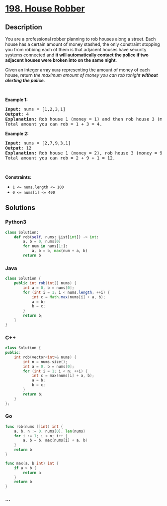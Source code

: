 # [198. House Robber](https://leetcode.com/problems/house-robber)

## Description

<p>You are a professional robber planning to rob houses along a street. Each house has a certain amount of money stashed, the only constraint stopping you from robbing each of them is that adjacent houses have security systems connected and <b>it will automatically contact the police if two adjacent houses were broken into on the same night</b>.</p>

<p>Given an integer array <code>nums</code> representing the amount of money of each house, return <em>the maximum amount of money you can rob tonight <b>without alerting the police</b></em>.</p>

<p>&nbsp;</p>
<p><strong>Example 1:</strong></p>

<pre>
<strong>Input:</strong> nums = [1,2,3,1]
<strong>Output:</strong> 4
<strong>Explanation:</strong> Rob house 1 (money = 1) and then rob house 3 (money = 3).
Total amount you can rob = 1 + 3 = 4.
</pre>

<p><strong>Example 2:</strong></p>

<pre>
<strong>Input:</strong> nums = [2,7,9,3,1]
<strong>Output:</strong> 12
<strong>Explanation:</strong> Rob house 1 (money = 2), rob house 3 (money = 9) and rob house 5 (money = 1).
Total amount you can rob = 2 + 9 + 1 = 12.
</pre>

<p>&nbsp;</p>
<p><strong>Constraints:</strong></p>

<ul>
	<li><code>1 &lt;= nums.length &lt;= 100</code></li>
	<li><code>0 &lt;= nums[i] &lt;= 400</code></li>
</ul>

## Solutions

<!-- tabs:start -->

### **Python3**

```python
class Solution:
    def rob(self, nums: List[int]) -> int:
        a, b = 0, nums[0]
        for num in nums[1:]:
            a, b = b, max(num + a, b)
        return b
```

### **Java**

```java
class Solution {
    public int rob(int[] nums) {
        int a = 0, b = nums[0];
        for (int i = 1; i < nums.length; ++i) {
            int c = Math.max(nums[i] + a, b);
            a = b;
            b = c;
        }
        return b;
    }
}
```

### **C++**

```cpp
class Solution {
public:
    int rob(vector<int>& nums) {
        int n = nums.size();
        int a = 0, b = nums[0];
        for (int i = 1; i < n; ++i) {
            int c = max(nums[i] + a, b);
            a = b;
            b = c;
        }
        return b;
    }
};
```

### **Go**

```go
func rob(nums []int) int {
    a, b, n := 0, nums[0], len(nums)
    for i := 1; i < n; i++ {
        a, b = b, max(nums[i] + a, b)
    }
    return b
}

func max(a, b int) int {
    if a > b {
        return a
    }
    return b
}
```

### **...**

```

```

<!-- tabs:end -->
